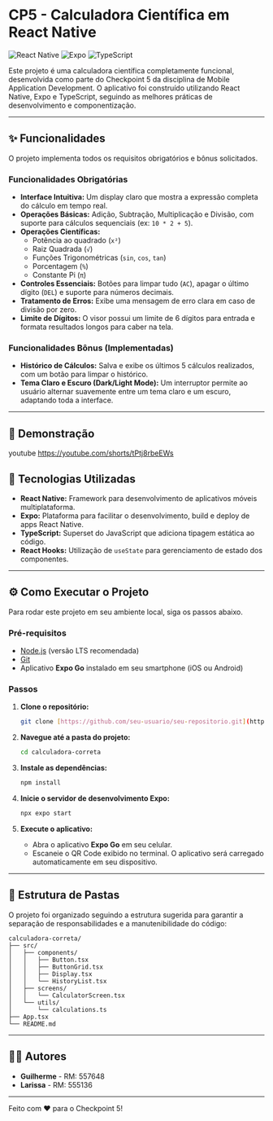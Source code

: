 # CP5 - Calculadora Científica em React Native

![React Native](https://img.shields.io/badge/React_Native-20232A?style=for-the-badge&logo=react&logoColor=61DAFB)
![Expo](https://img.shields.io/badge/Expo-000020?style=for-the-badge&logo=expo&logoColor=white)
![TypeScript](https://img.shields.io/badge/TypeScript-007ACC?style=for-the-badge&logo=typescript&logoColor=white)

Este projeto é uma calculadora científica completamente funcional, desenvolvida como parte do Checkpoint 5 da disciplina de Mobile Application Development. O aplicativo foi construído utilizando React Native, Expo e TypeScript, seguindo as melhores práticas de desenvolvimento e componentização.

---

## ✨ Funcionalidades

O projeto implementa todos os requisitos obrigatórios e bônus solicitados.

### Funcionalidades Obrigatórias
- **Interface Intuitiva:** Um display claro que mostra a expressão completa do cálculo em tempo real.
- **Operações Básicas:** Adição, Subtração, Multiplicação e Divisão, com suporte para cálculos sequenciais (ex: `10 * 2 + 5`).
- **Operações Científicas:**
  - Potência ao quadrado (`x²`)
  - Raiz Quadrada (`√`)
  - Funções Trigonométricas (`sin`, `cos`, `tan`)
  - Porcentagem (`%`)
  - Constante Pi (`π`)
- **Controles Essenciais:** Botões para limpar tudo (`AC`), apagar o último dígito (`DEL`) e suporte para números decimais.
- **Tratamento de Erros:** Exibe uma mensagem de erro clara em caso de divisão por zero.
- **Limite de Dígitos:** O visor possui um limite de 6 dígitos para entrada e formata resultados longos para caber na tela.

### Funcionalidades Bônus (Implementadas)
- **Histórico de Cálculos:** Salva e exibe os últimos 5 cálculos realizados, com um botão para limpar o histórico.
- **Tema Claro e Escuro (Dark/Light Mode):** Um interruptor permite ao usuário alternar suavemente entre um tema claro e um escuro, adaptando toda a interface.

---

## 📸 Demonstração

youtube https://youtube.com/shorts/tPtj8rbeEWs


## 🚀 Tecnologias Utilizadas

- **React Native:** Framework para desenvolvimento de aplicativos móveis multiplataforma.
- **Expo:** Plataforma para facilitar o desenvolvimento, build e deploy de apps React Native.
- **TypeScript:** Superset do JavaScript que adiciona tipagem estática ao código.
- **React Hooks:** Utilização de `useState` para gerenciamento de estado dos componentes.

---

## ⚙️ Como Executar o Projeto

Para rodar este projeto em seu ambiente local, siga os passos abaixo.

### Pré-requisitos
- [Node.js](https://nodejs.org/en/) (versão LTS recomendada)
- [Git](https://git-scm.com/)
- Aplicativo **Expo Go** instalado em seu smartphone (iOS ou Android)

### Passos
1. **Clone o repositório:**
   ```bash
   git clone [https://github.com/seu-usuario/seu-repositorio.git](https://github.com/seu-usuario/seu-repositorio.git)
   ```

2. **Navegue até a pasta do projeto:**
   ```bash
   cd calculadora-correta
   ```

3. **Instale as dependências:**
   ```bash
   npm install
   ```

4. **Inicie o servidor de desenvolvimento Expo:**
   ```bash
   npx expo start
   ```

5. **Execute o aplicativo:**
   - Abra o aplicativo **Expo Go** em seu celular.
   - Escaneie o QR Code exibido no terminal. O aplicativo será carregado automaticamente em seu dispositivo.

---

## 📁 Estrutura de Pastas

O projeto foi organizado seguindo a estrutura sugerida para garantir a separação de responsabilidades e a manutenibilidade do código:

```
calculadora-correta/
├── src/
│   ├── components/
│   │   ├── Button.tsx
│   │   ├── ButtonGrid.tsx
│   │   ├── Display.tsx
│   │   └── HistoryList.tsx
│   ├── screens/
│   │   └── CalculatorScreen.tsx
│   └── utils/
│       └── calculations.ts
├── App.tsx
└── README.md
```

---

## 👨‍💻 Autores

- **Guilherme** - RM: 557648
- **Larissa** - RM: 555136

---
Feito com ❤️ para o Checkpoint 5!
